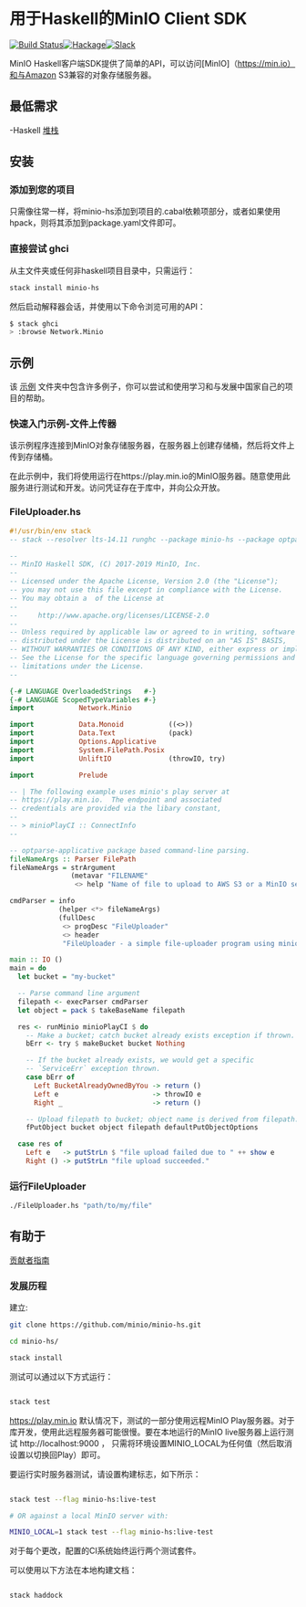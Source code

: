 # 用于Haskell的MinIO Client SDK

[![Build Status](https://travis-ci.org/minio/minio-hs.svg?branch=master)](https://travis-ci.org/minio/minio-hs)[![Hackage](https://img.shields.io/hackage/v/minio-hs.svg)](https://hackage.haskell.org/package/minio-hs)[![Slack](https://slack.min.io/slack?type=svg)](http://slack.minio.org.cn/questions)

MinIO Haskell客户端SDK提供了简单的API，可以访问[MinIO]（https://min.io）和与Amazon S3兼容的对象存储服务器。

## 最低需求

-Haskell [堆栈](https://docs.haskellstack.org/en/stable/README/)

## 安装

### 添加到您的项目

只需像往常一样，将minio-hs添加到项目的.cabal依赖项部分，或者如果使用hpack，则将其添加到package.yaml文件即可。

### 直接尝试 ghci

从主文件夹或任何非haskell项目目录中，只需运行：

```sh
stack install minio-hs
```

然后启动解释器会话，并使用以下命令浏览可用的API：

```sh
$ stack ghci
> :browse Network.Minio
```

## 示例

该 [示例](https://github.com/minio/minio-hs/tree/master/examples) 文件夹中包含许多例子，你可以尝试和使用学习和与发展中国家自己的项目的帮助。

### 快速入门示例-文件上传器

该示例程序连接到MinIO对象存储服务器，在服务器上创建存储桶，然后将文件上传到存储桶。

在此示例中，我们将使用运行在https://play.min.io的MinIO服务器。随意使用此服务进行测试和开发。访问凭证存在于库中，并向公众开放。

### FileUploader.hs

```haskell
#!/usr/bin/env stack
-- stack --resolver lts-14.11 runghc --package minio-hs --package optparse-applicative --package filepath

--
-- MinIO Haskell SDK, (C) 2017-2019 MinIO, Inc.
--
-- Licensed under the Apache License, Version 2.0 (the "License");
-- you may not use this file except in compliance with the License.
-- You may obtain a  of the License at
--
--     http://www.apache.org/licenses/LICENSE-2.0
--
-- Unless required by applicable law or agreed to in writing, software
-- distributed under the License is distributed on an "AS IS" BASIS,
-- WITHOUT WARRANTIES OR CONDITIONS OF ANY KIND, either express or implied.
-- See the License for the specific language governing permissions and
-- limitations under the License.
--

{-# LANGUAGE OverloadedStrings   #-}
{-# LANGUAGE ScopedTypeVariables #-}
import           Network.Minio

import           Data.Monoid           ((<>))
import           Data.Text             (pack)
import           Options.Applicative
import           System.FilePath.Posix
import           UnliftIO              (throwIO, try)

import           Prelude

-- | The following example uses minio's play server at
-- https://play.min.io.  The endpoint and associated
-- credentials are provided via the libary constant,
--
-- > minioPlayCI :: ConnectInfo
--

-- optparse-applicative package based command-line parsing.
fileNameArgs :: Parser FilePath
fileNameArgs = strArgument
               (metavar "FILENAME"
                <> help "Name of file to upload to AWS S3 or a MinIO server")

cmdParser = info
            (helper <*> fileNameArgs)
            (fullDesc
             <> progDesc "FileUploader"
             <> header
             "FileUploader - a simple file-uploader program using minio-hs")

main :: IO ()
main = do
  let bucket = "my-bucket"

  -- Parse command line argument
  filepath <- execParser cmdParser
  let object = pack $ takeBaseName filepath

  res <- runMinio minioPlayCI $ do
    -- Make a bucket; catch bucket already exists exception if thrown.
    bErr <- try $ makeBucket bucket Nothing

    -- If the bucket already exists, we would get a specific
    -- `ServiceErr` exception thrown.
    case bErr of
      Left BucketAlreadyOwnedByYou -> return ()
      Left e                       -> throwIO e
      Right _                      -> return ()

    -- Upload filepath to bucket; object name is derived from filepath.
    fPutObject bucket object filepath defaultPutObjectOptions

  case res of
    Left e   -> putStrLn $ "file upload failed due to " ++ show e
    Right () -> putStrLn "file upload succeeded."
```

### 运行FileUploader

```sh
./FileUploader.hs "path/to/my/file"
```

## 有助于

[贡献者指南](https://github.com/minio/minio-hs/blob/master/CONTRIBUTING.md)

### 发展历程

建立:

```sh
git clone https://github.com/minio/minio-hs.git

cd minio-hs/

stack install
```

测试可以通过以下方式运行：

```sh

stack test
```

https://play.min.io  默认情况下，测试的一部分使用远程MinIO Play服务器。对于库开发，使用此远程服务器可能很慢。要在本地运行的MinIO live服务器上运行测试 http://localhost:9000 ， 只需将环境设置MINIO_LOCAL为任何值（然后取消设置以切换回Play）即可。

要运行实时服务器测试，请设置构建标志，如下所示：

```sh

stack test --flag minio-hs:live-test

# OR against a local MinIO server with:

MINIO_LOCAL=1 stack test --flag minio-hs:live-test
```

对于每个更改，配置的CI系统始终运行两个测试套件。

可以使用以下方法在本地构建文档：

```sh

stack haddock
```

